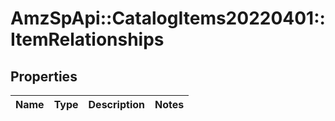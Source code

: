 # AmzSpApi::CatalogItems20220401::ItemRelationships

## Properties
Name | Type | Description | Notes
------------ | ------------- | ------------- | -------------

